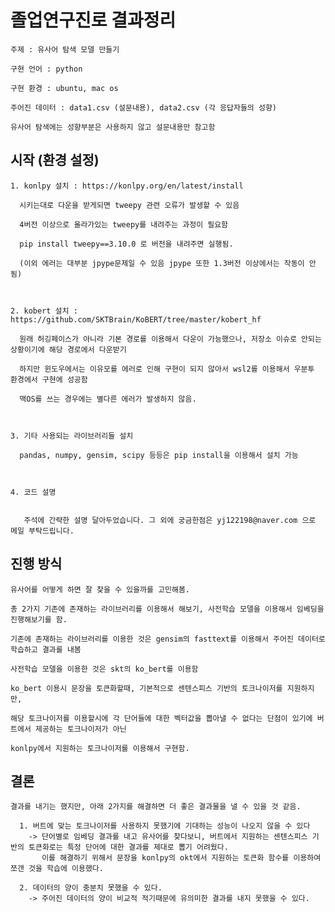 # 졸업연구진로 결과정리

    주제 : 유사어 탐색 모델 만들기

    구현 언어 : python

    구현 환경 : ubuntu, mac os

    주어진 데이터 : data1.csv (설문내용), data2.csv (각 응답자들의 성향)

    유사어 탐색에는 성향부분은 사용하지 않고 설문내용만 참고함

## 시작 (환경 설정)
    1. konlpy 설치 : https://konlpy.org/en/latest/install
  
      시키는대로 다운을 받게되면 tweepy 관련 오류가 발생할 수 있음

      4버전 이상으로 올라가있는 tweepy를 내려주는 과정이 필요함

      pip install tweepy==3.10.0 로 버전을 내려주면 실행됨.

      (이외 에러는 대부분 jpype문제일 수 있음 jpype 또한 1.3버전 이상에서는 작동이 안됨)
      
 
  
    2. kobert 설치 : https://github.com/SKTBrain/KoBERT/tree/master/kobert_hf

      원래 허깅페이스가 아니라 기본 경로를 이용해서 다운이 가능했으나, 저장소 이슈로 안되는 상황이기에 해당 경로에서 다운받기

      하지만 윈도우에서는 이유모를 에러로 인해 구현이 되지 않아서 wsl2를 이용해서 우분투 환경에서 구현에 성공함

      맥OS를 쓰는 경우에는 별다른 에러가 발생하지 않음.
  
  
  
    3. 기타 사용되는 라이브러리들 설치
      
      pandas, numpy, gensim, scipy 등등은 pip install을 이용해서 설치 가능
      
      
      
    4. 코드 설명
    
      
       주석에 간략한 설명 달아두었습니다. 그 외에 궁금한점은 yj122198@naver.com 으로 메일 부탁드립니다.
      
      
      
## 진행 방식

    유사어를 어떻게 하면 잘 찾을 수 있을까를 고민해봄.
    
    총 2가지 기존에 존재하는 라이브러리를 이용해서 해보기, 사전학습 모델을 이용해서 임베딩을 진행해보기를 함.
    
    기존에 존재하는 라이브러리를 이용한 것은 gensim의 fasttext를 이용해서 주어진 데이터로 학습하고 결과를 내봄
    
    사전학습 모델을 이용한 것은 skt의 ko_bert를 이용함
    
    ko_bert 이용시 문장을 토큰화할때, 기본적으로 센텐스피스 기반의 토크나이저를 지원하지만,
    
    해당 토크나이저를 이용할시에 각 단어들에 대한 벡터값을 뽑아낼 수 없다는 단점이 있기에 버트에서 제공하는 토크나이저가 아닌
    
    konlpy에서 지원하는 토크나이저를 이용해서 구현함.
    
## 결론
    
    결과를 내기는 했지만, 아래 2가지를 해결하면 더 좋은 결과물을 낼 수 있을 것 같음.
    
      1. 버트에 맞는 토크나이저를 사용하지 못했기에 기대하는 성능이 나오지 않을 수 있다
        -> 단어별로 임베딩 결과를 내고 유사어를 찾다보니, 버트에서 지원하는 센텐스피스 기반의 토큰화로는 특정 단어에 대한 결과를 제대로 뽑기 어려웠다.
           이를 해결하기 위해서 문장을 konlpy의 okt에서 지원하는 토큰화 함수를 이용하여 쪼갠 것을 학습에 이용했다.
        
      2. 데이터의 양이 충분치 못했을 수 있다.
        -> 주어진 데이터의 양이 비교적 적기때문에 유의미한 결과를 내지 못했을 수 있다.
       
